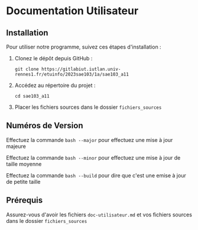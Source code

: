 # Documentation Utilisateur

## Installation

Pour utiliser notre programme, suivez ces étapes d'installation :

1. Clonez le dépôt depuis GitHub :

    ```
    git clone https://gitlabiut.iutlan.univ-rennes1.fr/etuinfo/2023sae103/1a/sae103_a11
    ```

2. Accédez au répertoire du projet :

    ```
    cd sae103_a11
    ```

3. Placer les fichiers sources dans le dossier ``fichiers_sources``
 


## Numéros de Version

Effectuez la commande ``bash --major`` pour effectuez une mise à jour majeure

Effectuez la commande ``bash --minor``
pour effectuez une mise à jour de taille moyenne


Effectuez la commande ``bash --build``
pour dire que c'est une emise à jour de petite taille

## Prérequis

Assurez-vous d'avoir les fichiers ``doc-utilisateur.md`` et vos fichiers sources dans le dossier ``fichiers_sources``